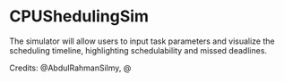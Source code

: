 # CPUShedulingSim
The simulator will allow users to input task parameters and visualize the scheduling timeline, highlighting schedulability and missed deadlines.

Credits: @AbdulRahmanSilmy, @
